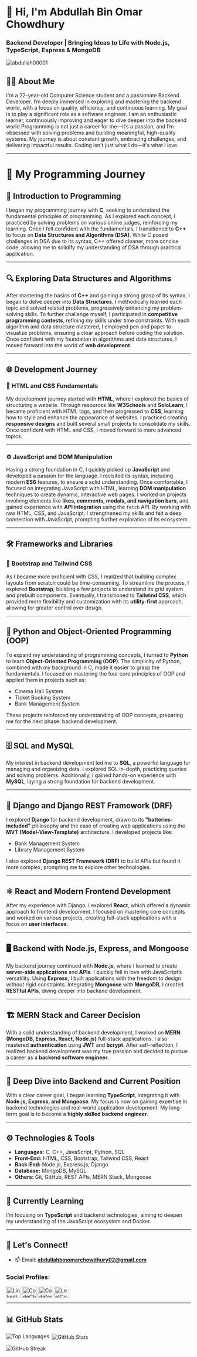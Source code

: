 # 👋 Hi, I'm Abdullah Bin Omar Chowdhury  
### **Backend Developer | Bringing Ideas to Life with Node.js, TypeScript, Express & MongoDB**

<p align="left"> 
  <img src="https://komarev.com/ghpvc/?username=abdullah00001&label=Profile%20views&color=0e75b6&style=flat" alt="abdullah00001" /> 
</p>

## 👨‍💻 About Me
I'm a 22-year-old Computer Science student and a passionate Backend Developer. I’m deeply immersed in exploring and mastering the backend world, with a focus on quality, efficiency, and continuous learning. 
My goal is to play a significant role as a software engineer.
I am an enthusiastic learner, continuously improving and eager to dive deeper into the backend world.Programming is not just a career for me—it’s a passion, and I’m obsessed with solving problems and building meaningful, high-quality systems. My journey is about constant growth, embracing challenges, and delivering impactful results. Coding isn't just what I do—it's what I love.

---

# 🌱 My Programming Journey

## 🔰 Introduction to Programming  
I began my programming journey with **C**, seeking to understand the fundamental principles of programming. As I explored each concept, I practiced by solving problems on various online judges, reinforcing my learning. Once I felt confident with the fundamentals, I transitioned to **C++** to focus on **Data Structures and Algorithms (DSA)**. While C posed challenges in DSA due to its syntax, C++ offered cleaner, more concise code, allowing me to solidify my understanding of DSA through practical application.  

---

## 🔍 Exploring Data Structures and Algorithms  
After mastering the basics of **C++** and gaining a strong grasp of its syntax, I began to delve deeper into **Data Structures**. I methodically learned each topic and solved related problems, progressively enhancing my problem-solving skills. To further challenge myself, I participated in **competitive programming contests**, refining my skills under time constraints. With each algorithm and data structure mastered, I employed pen and paper to visualize problems, ensuring a clear approach before coding the solution. Once confident with my foundation in algorithms and data structures, I moved forward into the world of **web development**.

---

## 🌐 Development Journey  

### 📑 HTML and CSS Fundamentals  
My development journey started with **HTML**, where I explored the basics of structuring a website. Through resources like **W3Schools** and **SoloLearn**, I became proficient with HTML tags, and then progressed to **CSS**, learning how to style and enhance the appearance of websites. I practiced creating **responsive designs** and built several small projects to consolidate my skills. Once confident with HTML and CSS, I moved forward to more advanced topics.  

---

### ⚙️ JavaScript and DOM Manipulation  
Having a strong foundation in C, I quickly picked up **JavaScript** and developed a passion for the language. I revisited its syntax, including modern **ES6** features, to ensure a solid understanding. Once comfortable, I focused on integrating JavaScript with HTML, learning **DOM manipulation** techniques to create dynamic, interactive web pages. I worked on projects involving elements like **likes, comments, modals, and navigation bars**, and gained experience with **API integration** using the `fetch` API. By working with raw HTML, CSS, and JavaScript, I strengthened my skills and felt a deep connection with JavaScript, prompting further exploration of its ecosystem.

---

## 🛠️ Frameworks and Libraries  

### 🎨 Bootstrap and Tailwind CSS  
As I became more proficient with CSS, I realized that building complex layouts from scratch could be time-consuming. To streamline the process, I explored **Bootstrap**, building a few projects to understand its grid system and prebuilt components. Eventually, I transitioned to **Tailwind CSS**, which provided more flexibility and customization with its **utility-first** approach, allowing for greater control over design.  

---

## 🐍 Python and Object-Oriented Programming (OOP)  
To expand my understanding of programming concepts, I turned to **Python** to learn **Object-Oriented Programming (OOP)**. The simplicity of Python, combined with my background in C, made it easier to grasp the fundamentals. I focused on mastering the four core principles of OOP and applied them in projects such as:  
- Cinema Hall System  
- Ticket Booking System  
- Bank Management System  

These projects reinforced my understanding of OOP concepts, preparing me for the next phase: backend development.

---

## 🗄️ SQL and MySQL  
My interest in backend development led me to **SQL**, a powerful language for managing and organizing data. I explored SQL in-depth, practicing queries and solving problems. Additionally, I gained hands-on experience with **MySQL**, laying a strong foundation for backend development.

---

## 🔧 Django and Django REST Framework (DRF)  
I explored **Django** for backend development, drawn to its **"batteries-included"** philosophy and the ease of creating web applications using the **MVT (Model-View-Template)** architecture. I developed projects like:  
- Bank Management System  
- Library Management System  

I also explored **Django REST Framework (DRF)** to build APIs but found it more complex, prompting me to explore other technologies.

---

## ⚛️ React and Modern Frontend Development  
After my experience with Django, I explored **React**, which offered a dynamic approach to frontend development. I focused on mastering core concepts and worked on various projects, creating full-stack applications with a focus on **user interfaces**.

---

## 🖥️ Backend with Node.js, Express, and Mongoose  
My backend journey continued with **Node.js**, where I learned to create **server-side applications** and **APIs**. I quickly fell in love with JavaScript’s versatility. Using **Express**, I built applications with the freedom to design without rigid constraints. Integrating **Mongoose** with **MongoDB**, I created **RESTful APIs**, diving deeper into backend development.

---

## 🏗️ MERN Stack and Career Decision  
With a solid understanding of backend development, I worked on **MERN (MongoDB, Express, React, Node.js)** full-stack applications. I also mastered **authentication** using **JWT** and **bcrypt**. After self-reflection, I realized backend development was my true passion and decided to pursue a career as a **backend software engineer**.

---

## 🚀 Deep Dive into Backend and Current Position  
With a clear career goal, I began learning **TypeScript**, integrating it with **Node.js, Express, and Mongoose**. My focus is now on gaining expertise in backend technologies and real-world application development. My long-term goal is to become a **highly skilled backend engineer**.

---

## ⚙️ Technologies & Tools

- **Languages:** C, C++, JavaScript, Python, SQL  
- **Front-End:** HTML, CSS, Bootstrap, Tailwind CSS, React  
- **Back-End:** Node.js, Express.js, Django  
- **Database:** MongoDB, MySQL  
- **Others:** Git, GitHub, REST APIs, MERN Stack, Mongoose  

---

## 🌱 Currently Learning
I’m focusing on **TypeScript** and backend technologies, aiming to deepen my understanding of the JavaScript ecosystem and Docker.

---

## 💬 Let's Connect!
- 📫 Email: **abdullahbinomarchowdhury02@gmail.com**

### Social Profiles:
<p align="left">
  <a href="https://linkedin.com/in/dev-abdullah02" target="_blank">
    <img align="center" src="https://raw.githubusercontent.com/rahuldkjain/github-profile-readme-generator/master/src/images/icons/Social/linked-in-alt.svg" alt="LinkedIn" height="30" width="40" />
  </a>
  <a href="https://www.codechef.com/users/abdullahbinoma" target="_blank">
    <img align="center" src="https://cdn.jsdelivr.net/npm/simple-icons@3.1.0/icons/codechef.svg" alt="CodeChef" height="30" width="40" />
  </a>
  <a href="https://codeforces.com/profile/agentofcodesea" target="_blank">
    <img align="center" src="https://raw.githubusercontent.com/rahuldkjain/github-profile-readme-generator/master/src/images/icons/Social/codeforces.svg" alt="Codeforces" height="30" width="40" />
  </a>
  <a href="https://www.leetcode.com/abdullahbinomarchowdhury02" target="_blank">
    <img align="center" src="https://raw.githubusercontent.com/rahuldkjain/github-profile-readme-generator/master/src/images/icons/Social/leet-code.svg" alt="LeetCode" height="30" width="40" />
  </a>
</p>

---

## 📊 GitHub Stats
<p><img align="left" src="https://github-readme-stats.vercel.app/api/top-langs?username=abdullah00001&show_icons=true&locale=en&layout=compact" alt="Top Languages" /></p>
<p>&nbsp;<img align="center" src="https://github-readme-stats.vercel.app/api?username=abdullah00001&show_icons=true&locale=en" alt="GitHub Stats" /></p>
<p><img align="center" src="https://github-readme-streak-stats.herokuapp.com/?user=abdullah00001" alt="GitHub Streak" /></p>
